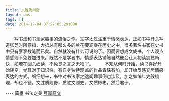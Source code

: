 ```yaml
---
title: 文胜质则野
layout: post
tags: []
date: 2014-12-04 07:27:05.291000
---
```

　　写书法和书法家趣事的流俗之作。文字太过注重于情感表达，正如书中开头写道张芝时所意指，大抵总有那么多的兰花要凋零在历史之中，很多著名书家在史书中只有寥寥数笔而已矣。自然就没有什么可说的了。因而要想成文成书，个人观点情感则不免要加进来。既然不是学者书，情感表达铺陈自然便会让人初读震撼畅快，如若在回头细读，不免觉之言之无物了。 
　　 不知从何时开始，读书喜好开始转变，尤其对于知识性，有自身独特观点的作品青睐有加，却开始反感充斥情感表达的方式。细细想来，书中对书法家之逸闻趣事倒也涉及，加之如编年史般梳理，却也不错。文胜质则野，质胜文则史，文质彬彬，然后君子。

---- 简墨 书法之美
[豆瓣原文](http://book.douban.com/review/6744185/)

